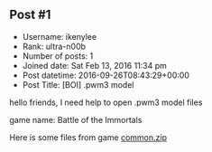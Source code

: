 ## Post #1
- Username: ikenylee
- Rank: ultra-n00b
- Number of posts: 1
- Joined date: Sat Feb 13, 2016 11:34 pm
- Post datetime: 2016-09-26T08:43:29+00:00
- Post Title: [BOI] .pwm3 model

hello friends, I need help to open .pwm3 model files

game name: Battle of the Immortals


Here is some files from game
[common.zip](https://xentaxbackup.github.io/file/11733_common.zip)
